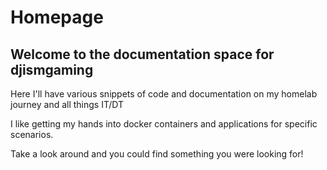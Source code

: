 # Homepage

## Welcome to the documentation space for djismgaming

Here I'll have various snippets of code and documentation on my homelab journey and all things IT/DT

I like getting my hands into docker containers and applications for specific scenarios.

Take a look around and you could find something you were looking for!
